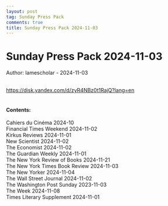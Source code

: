 ```yaml
---
layout: post
tag: Sunday Press Pack
comments: true
title: Sunday Press Pack 2024-11-03
---
```


# Sunday Press Pack 2024-11-03

Author: lamescholar - 2024-11-03
<br><br>

<https://disk.yandex.com/d/zyR4NBz0t1RajQ?lang=en>
<br><br>

#### Contents:

Cahiers du Cinéma 2024-10<br>
Financial Times Weekend 2024-11-02<br>
Kirkus Reviews 2024-11-01<br>
New Scientist 2024-11-02<br>
The Economist 2024-11-02<br>
The Guardian Weekly 2024-11-01<br>
The New York Review of Books 2024-11-21<br>
The New York Times Book Review 2024-11-03<br>
The New Yorker 2024-11-04<br>
The Wall Street Journal 2024-11-02<br>
The Washington Post Sunday 2023-11-03<br>
The Week 2024-11-08<br>
Times Literary Supplement 2024-11-01<br>
